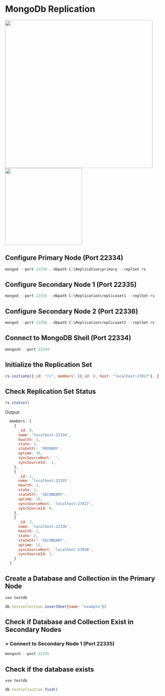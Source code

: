 # MongoDb Replication

<img align="center" width="480"  src='./replication.png'/>

<img align="center" width="250"  src='./replsetfolder.png'/>

## Configure Primary Node (Port 22334)
```javascript
mongod --port 22334 --dbpath C:\Replication\primary --replSet rs
```
## Configure Secondary Node 1 (Port 22335)
```javascript
mongod --port 22335 --dbpath C:\Replication\replicaset1 --replSet rs
```
## Configure Secondary Node 2 (Port 22336)
```javascript
mongod --port 22336 --dbpath C:\Replication\replicaset2 --replSet rs
```
## Connect to MongoDB Shell (Port 22334)
```javascript
mongosh --port 22334
```
## Initialize the Replication Set
```javascript
rs.initiate({_id: "rs", members: [{_id: 0, host: "localhost:27017"}, {_id: 1, host: "localhost:27018"}, {_id: 2, host: "localhost:27019"}]})
```
## Check Replication Set Status
```javascript
rs.status()
```
Output:
```javascript
  members: [
    {
      _id: 0,
      name: 'localhost:22334',
      health: 1,
      state: 1,
      stateStr: 'PRIMARY',
      uptime: 36,
      syncSourceHost: '',
      syncSourceId: -1,
    },
    {
      _id: 1,
      name: 'localhost:22335',
      health: 1,
      state: 2,
      stateStr: 'SECONDARY',
      uptime: 19,
      syncSourceHost: 'localhost:27017',
      syncSourceId: 0,
    },
    {
      _id: 2,
      name: 'localhost:22336',
      health: 1,
      state: 2,
      stateStr: 'SECONDARY',
      uptime: 12,
      syncSourceHost: 'localhost:27018',
      syncSourceId: 1,
    }
  ]
```

## Create a Database and Collection in the Primary Node
```javascript
use testdb
```
```javascript
db.testcollection.insertOne({name: "example"})
```

## Check if Database and Collection Exist in Secondary Nodes
### > Connect to Secondary Node 1 (Port 22335)
```javascript
mongosh --port 22335
```
## Check if the database exists
```javascript
use testdb
```
```javascript
db.testcollection.find()
```
